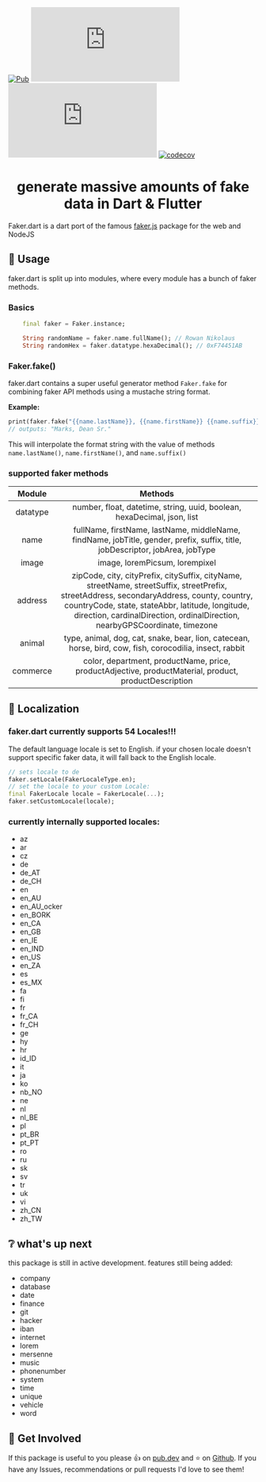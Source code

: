 
[![Pub](https://img.shields.io/pub/v/faker_dart)](https://pub.dartlang.org/packages/faker_dart)
[![Pub](https://img.shields.io/github/stars/casvanluijtelaar/faker.dart)](https://github.com/casvanluijtelaar/faker.dart)
[![Pub](https://img.shields.io/github/last-commit/casvanluijtelaar/faker.dart)](https://github.com/casvanluijtelaar/faker.dart)
[![codecov](https://codecov.io/gh/casvanluijtelaar/faker.dart/branch/master/graph/badge.svg?token=V047CJZ1RU)](https://codecov.io/gh/casvanluijtelaar/faker.dart)

<h1 align="center">
  generate massive amounts of fake data in Dart & Flutter
</h1>


Faker.dart is a dart port of the famous [faker.js](https://github.com/Marak/faker.js) package for the web and NodeJS
## :hammer:  Usage

faker.dart is split up into modules, where every module has a bunch of faker methods.
### Basics

```dart
    final faker = Faker.instance;

    String randomName = faker.name.fullName(); // Rowan Nikolaus
    String randomHex = faker.datatype.hexaDecimal(); // 0xF74451AB
```
### Faker.fake()

faker.dart contains a super useful generator method `Faker.fake` for combining faker API methods using a mustache string format.

**Example:**


``` dart
print(faker.fake("{{name.lastName}}, {{name.firstName}} {{name.suffix}}"));
// outputs: "Marks, Dean Sr."
```

This will interpolate the format string with the value of methods `name.lastName()`, `name.firstName()`, and `name.suffix()`

### supported faker methods

| Module  | Methods |
| :----------:  | :---------: |
| datatype  | number, float, datetime, string, uuid, boolean, hexaDecimal, json, list |
| name  | fullName, firstName, lastName, middleName, findName, jobTitle, gender, prefix, suffix, title, jobDescriptor, jobArea, jobType |
| image | image, loremPicsum, lorempixel  |
| address  | zipCode, city, cityPrefix, citySuffix, cityName, streetName, streetSuffix, streetPrefix, streetAddress, secondaryAddress, county, country, countryCode, state, stateAbbr, latitude, longitude, direction, cardinalDirection, ordinalDirection, nearbyGPSCoordinate, timezone  |
| animal  | type, animal, dog, cat, snake, bear, lion, catecean, horse, bird, cow, fish, corocodilia, insect, rabbit  |
| commerce  | color, department, productName, price, productAdjective, productMaterial, product, productDescription |


## :speech_balloon: Localization

### faker.dart currently supports 54 Locales!!!


The default language locale is set to English.
if your chosen locale doesn't support specific faker data, it will fall back to the English locale.

```dart
// sets locale to de
faker.setLocale(FakerLocaleType.en);
// set the locale to your custom Locale:
final FakerLocale locale = FakerLocale(...);
faker.setCustomLocale(locale);
```
### currently internally supported locales: 
 * az
 * ar
 * cz
 * de
 * de_AT
 * de_CH
 * en
 * en_AU
 * en_AU_ocker
 * en_BORK
 * en_CA
 * en_GB
 * en_IE
 * en_IND
 * en_US
 * en_ZA
 * es
 * es_MX
 * fa
 * fi
 * fr
 * fr_CA
 * fr_CH
 * ge
 * hy
 * hr
 * id_ID
 * it
 * ja
 * ko
 * nb_NO
 * ne
 * nl
 * nl_BE
 * pl
 * pt_BR
 * pt_PT
 * ro
 * ru
 * sk
 * sv
 * tr
 * uk
 * vi
 * zh_CN
 * zh_TW

## :grey_question: what's up next
this package is still in active development. features still being added:

 * company
 * database
 * date
 * finance
 * git
 * hacker
 * iban
 * internet
 * lorem
 * mersenne
 * music
 * phonenumber
 * system
 * time
 * unique
 * vehicle
 * word


 ## :wave: Get Involved

If this package is useful to you please :thumbsup: on [pub.dev](https://pub.dev/packages/faker_dart) and :star: on [Github](https://github.com/casvanluijtelaar/faker.dart). If you have any Issues, recommendations or pull requests I'd love to see them!